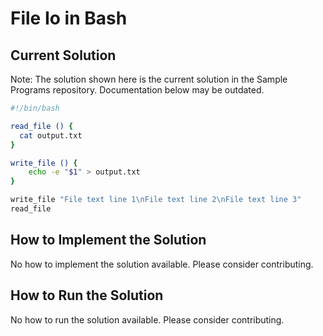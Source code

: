 # File Io in Bash

## Current Solution

Note: The solution shown here is the current solution in the Sample Programs repository. Documentation below may be outdated.

```Bash
#!/bin/bash

read_file () {
  cat output.txt
}

write_file () {
    echo -e "$1" > output.txt
}

write_file "File text line 1\nFile text line 2\nFile text line 3"
read_file

```

## How to Implement the Solution

No how to implement the solution available. Please consider contributing.

## How to Run the Solution

No how to run the solution available. Please consider contributing.
